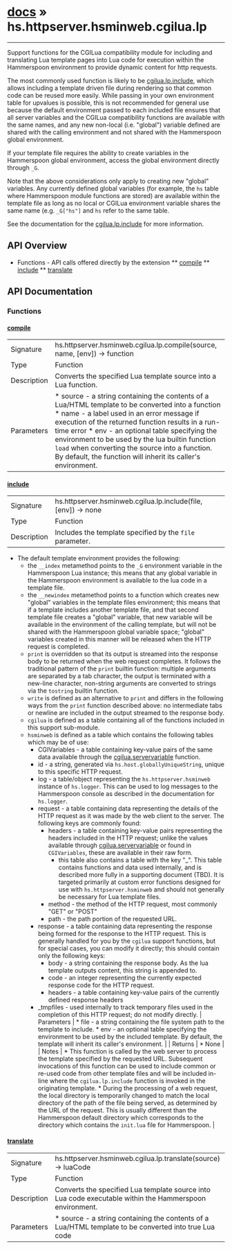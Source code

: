 # [docs](index.md) » hs.httpserver.hsminweb.cgilua.lp
---

Support functions for the CGILua compatibility module for including and translating Lua template pages into Lua code for execution within the Hammerspoon environment to provide dynamic content for http requests.

The most commonly used function is likely to be [cgilua.lp.include](#include), which allows including a template driven file during rendering so that common code can be reused more easily.  While passing in your own environment table for upvalues is possible, this is not recommended for general use because the default environment passed to each included file ensures that all server variables and the CGILua compatibility functions are available with the same names, and any new non-local (i.e. "global") variable defined are shared with the calling environment and not shared with the Hammerspoon global environment.

If your template file requires the ability to create variables in the Hammerspoon global environment, access the global environment directly through `_G`.

Note that the above considerations only apply to creating new "global" variables.  Any currently defined global variables (for example, the `hs` table where Hammerspoon module functions are stored) are available within the template file as long as no local or CGILua environment variable shares the same name (e.g. `_G["hs"]` and `hs` refer to the same table.

See the documentation for the [cgilua.lp.include](#include) for more information.

## API Overview
* Functions - API calls offered directly by the extension
** [compile](#compile)
** [include](#include)
** [translate](#translate)

## API Documentation

### Functions

#### [compile](#compile)
| | |
|-|-|
| Signature   | hs.httpserver.hsminweb.cgilua.lp.compile(source, name, [env]) -> function  |
| Type        | Function |
| Description | Converts the specified Lua template source into a Lua function. |
| Parameters |  * source - a string containing the contents of a Lua/HTML template to be converted into a function * name   - a label used in an error message if execution of the returned function results in a run-time error * env    - an optional table specifying the environment to be used by the lua builtin function `load` when converting the source into a function.  By default, the function will inherit its caller's environment. | | Returns |  * A lua function which should take no arguments. | | Notes |  * The source provided is first compared to a stored cache of previously translated templates and will re-use an existing translation if the template has been seen before.  If the source is unique, [cgilua.lp.translate](#translate) is called on the template source. * This function is used internally by [cgilua.lp.include](#include), and probably won't be useful unless you want to translate a dynamically generated template -- which has security implications, depending upon what inputs you use to generate this template, because the resulting Lua code will execute within your Hammerspoon environment.  Be very careful about your inputs if you choose to ignore this warning. | 
#### [include](#include)
| | |
|-|-|
| Signature   | hs.httpserver.hsminweb.cgilua.lp.include(file, [env]) -> none  |
| Type        | Function |
| Description | Includes the template specified by the `file` parameter. |
  * The default template environment provides the following:
      * the `__index` metamethod points to the `_G` environment variable in the Hammerspoon Lua instance; this means that any global variable in the Hammerspoon environment is available to the lua code in a template file.
      * the `__newindex` metamethod points to a function which creates new "global" variables in the template files environment; this means that if a template includes another template file, and that second template file creates a "global" variable, that new variable will be available in the environment of the calling template, but will not be shared with the Hammerspoon global variable space;  "global" variables created in this manner will be released when the HTTP request is completed.
      * `print` is overridden so that its output is streamed into the response body to be returned when the web request completes.  It follows the traditional pattern of the `print` builtin function: multiple arguments are separated by a tab character, the output is terminated with a new-line character, non-string arguments are converted to strings via the `tostring` builtin function.
      * `write` is defined as an alternative to `print` and differs in the following ways from the `print` function described above:  no intermediate tabs or newline are included in the output streamed to the response body.
      * `cgilua` is defined as a table containing all of the functions included in this support sub-module.
      * `hsminweb` is defined as a table which contains the following tables which may be of use:
        * CGIVariables - a table containing key-value pairs of the same data available through the [cgilua.servervariable](#servervariable) function.
        * id           - a string, generated via `hs.host.globallyUniqueString`, unique to this specific HTTP request.
        * log          - a table/object representing the `hs.httpserver.hsminweb` instance of `hs.logger`.  This can be used to log messages to the Hammerspoon console as described in the documentation for `hs.logger`.
        * request      - a table containing data representing the details of the HTTP request as it was made by the web client to the server.  The following keys are commonly found:
          * headers - a table containing key-value pairs representing the headers included in the HTTP request; unlike the values available through [cgilua.servervariable](#servervariable) or found in `CGIVariables`, these are available in their raw form.
            * this table also contains a table with the key "_".  This table contains functions and data used internally, and is described more fully in a supporting document (TBD).  It is targeted primarily at custom error functions designed for use with `hs.httpserver.hsminweb` and should not generally be necessary for Lua template files.
          * method  - the method of the HTTP request, most commonly "GET" or "POST"
          * path    - the path portion of the requested URL.
        * response     - a table containing data representing the response being formed for the response to the HTTP request.  This is generally handled for you by the `cgilua` support functions, but for special cases, you can modify it directly; this should contain only the following keys:
          * body    - a string containing the response body.  As the lua template outputs content, this string is appended to.
          * code    - an integer representing the currently expected response code for the HTTP request.
          * headers - a table containing key-value pairs of the currently defined response headers
        * _tmpfiles    - used internally to track temporary files used in the completion of this HTTP request; do not modify directly.
| Parameters |  * file - a string containing the file system path to the template to include. * env  - an optional table specifying the environment to be used by the included template.  By default, the template will inherit its caller's environment. | | Returns |  * None | | Notes | * This function is called by the web server to process the template specified by the requested URL.  Subsequent invocations of this function can be used to include common or re-used code from other template files and will be included in-line where the `cgilua.lp.include` function is invoked in the originating template. * During the processing of a web request, the local directory is temporarily changed to match the local directory of the path of the file being served, as determined by the URL of the request.  This is usually different than the Hammerspoon default directory which corresponds to the directory which contains the `init.lua` file for Hammerspoon. | 
#### [translate](#translate)
| | |
|-|-|
| Signature   | hs.httpserver.hsminweb.cgilua.lp.translate(source) -> luaCode  |
| Type        | Function |
| Description | Converts the specified Lua template source into Lua code executable within the Hammerspoon environment. |
| Parameters |  * source - a string containing the contents of a Lua/HTML template to be converted into true Lua code | | Returns |  * The lua code corresponding to the provided source which can be fed into the `load` lua builtin to generate a Lua function. | | Notes |  * This function is used internally by [cgilua.lp.include](#include), and probably won't be useful unless you want to translate a dynamically generated template -- which has security implications, depending upon what inputs you use to generate this template, because the resulting Lua code will execute within your Hammerspoon environment.  Be very careful about your inputs if you choose to ignore this warning. * To ensure that the translated code has access to the `cgilua` support functions, pass `_ENV` as the environment argument to the `load` lua builtin; otherwise any output generated by the resulting function will be sent to the Hammerspoon console and not included in the HTTP response sent back to the client. | 